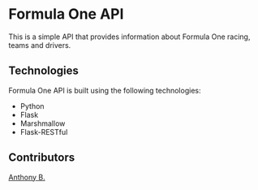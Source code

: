 # Formula One API

This is a simple API that provides information about Formula One racing, teams and drivers.

## Technologies

Formula One API is built using the following technologies:

- Python
- Flask
- Marshmallow
- Flask-RESTful

## Contributors

[Anthony B.](github.com/anthonyBosek)
